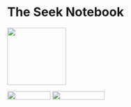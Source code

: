 # The Seek Notebook
<img src="https://seek4science.org/assets/images/seek-logo.svg" width="135px" height="132px">

<img src="https://s3.amazonaws.com/assets.coveralls.io/badges/coveralls_29.svg" width="99px" height="20px"> <img src="https://camo.githubusercontent.com/2091d99fb3b1ea0dcacb2ce564d5a3fc099c9ee7/68747470733a2f2f6261646765732e66726170736f66742e636f6d2f6f732f76322f6f70656e2d736f757263652e7376673f763d313032" width="120" height="20">
